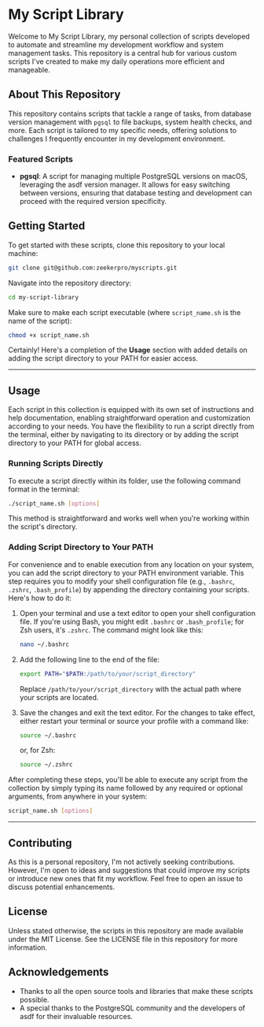 # My Script Library

Welcome to My Script Library, my personal collection of scripts developed to automate and streamline my development workflow and system management tasks. This repository is a central hub for various custom scripts I've created to make my daily operations more efficient and manageable.

## About This Repository

This repository contains scripts that tackle a range of tasks, from database version management with `pgsql` to file backups, system health checks, and more. Each script is tailored to my specific needs, offering solutions to challenges I frequently encounter in my development environment.

### Featured Scripts

- **pgsql**: A script for managing multiple PostgreSQL versions on macOS, leveraging the asdf version manager. It allows for easy switching between versions, ensuring that database testing and development can proceed with the required version specificity.

## Getting Started

To get started with these scripts, clone this repository to your local machine:

```bash
git clone git@github.com:zeekerpro/myscripts.git
```

Navigate into the repository directory:

```bash
cd my-script-library
```

Make sure to make each script executable (where `script_name.sh` is the name of the script):

```bash
chmod +x script_name.sh
```

Certainly! Here's a completion of the **Usage** section with added details on adding the script directory to your PATH for easier access.

---

## Usage

Each script in this collection is equipped with its own set of instructions and help documentation, enabling straightforward operation and customization according to your needs. You have the flexibility to run a script directly from the terminal, either by navigating to its directory or by adding the script directory to your PATH for global access.

### Running Scripts Directly

To execute a script directly within its folder, use the following command format in the terminal:

```bash
./script_name.sh [options]
```

This method is straightforward and works well when you're working within the script's directory.

### Adding Script Directory to Your PATH

For convenience and to enable execution from any location on your system, you can add the script directory to your PATH environment variable. This step requires you to modify your shell configuration file (e.g., `.bashrc`, `.zshrc`, `.bash_profile`) by appending the directory containing your scripts. Here's how to do it:

1. Open your terminal and use a text editor to open your shell configuration file. If you're using Bash, you might edit `.bashrc` or `.bash_profile`; for Zsh users, it's `.zshrc`. The command might look like this:

   ```bash
   nano ~/.bashrc
   ```

2. Add the following line to the end of the file:

   ```bash
   export PATH="$PATH:/path/to/your/script_directory"
   ```

   Replace `/path/to/your/script_directory` with the actual path where your scripts are located.

3. Save the changes and exit the text editor. For the changes to take effect, either restart your terminal or source your profile with a command like:

   ```bash
   source ~/.bashrc
   ```

   or, for Zsh:

   ```bash
   source ~/.zshrc
   ```

After completing these steps, you'll be able to execute any script from the collection by simply typing its name followed by any required or optional arguments, from anywhere in your system:

```bash
script_name.sh [options]
```

---

## Contributing

As this is a personal repository, I'm not actively seeking contributions. However, I'm open to ideas and suggestions that could improve my scripts or introduce new ones that fit my workflow. Feel free to open an issue to discuss potential enhancements.

## License

Unless stated otherwise, the scripts in this repository are made available under the MIT License. See the LICENSE file in this repository for more information.

## Acknowledgements

- Thanks to all the open source tools and libraries that make these scripts possible.
- A special thanks to the PostgreSQL community and the developers of asdf for their invaluable resources.

